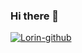 ### Hi there 👋
[![Lorin-github](https://github-readme-stats.vercel.app/api?username=Flonger)](https://github.com/anuraghazra/github-readme-stats)

<!--
**Flonger/Flonger** is a ✨ _special_ ✨ repository because its `README.md` (this file) appears on your GitHub profile.

Here are some ideas to get you started:

- 🔭 I’m currently working on ...
- 🌱 I’m currently learning ...
- 👯 I’m looking to collaborate on ...
- 🤔 I’m looking for help with ...
- 💬 Ask me about ...
- 📫 How to reach me: ...
- 😄 Pronouns: ...
- ⚡ Fun fact: ...
-->
